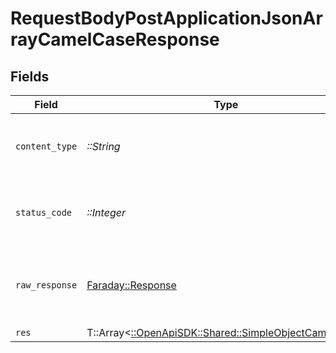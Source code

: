 # RequestBodyPostApplicationJsonArrayCamelCaseResponse


## Fields

| Field                                                                                                 | Type                                                                                                  | Required                                                                                              | Description                                                                                           |
| ----------------------------------------------------------------------------------------------------- | ----------------------------------------------------------------------------------------------------- | ----------------------------------------------------------------------------------------------------- | ----------------------------------------------------------------------------------------------------- |
| `content_type`                                                                                        | *::String*                                                                                            | :heavy_check_mark:                                                                                    | HTTP response content type for this operation                                                         |
| `status_code`                                                                                         | *::Integer*                                                                                           | :heavy_check_mark:                                                                                    | HTTP response status code for this operation                                                          |
| `raw_response`                                                                                        | [Faraday::Response](https://www.rubydoc.info/gems/faraday/Faraday/Response)                           | :heavy_check_mark:                                                                                    | Raw HTTP response; suitable for custom response parsing                                               |
| `res`                                                                                                 | T::Array<[::OpenApiSDK::Shared::SimpleObjectCamelCase](../../models/shared/simpleobjectcamelcase.md)> | :heavy_minus_sign:                                                                                    | OK                                                                                                    |